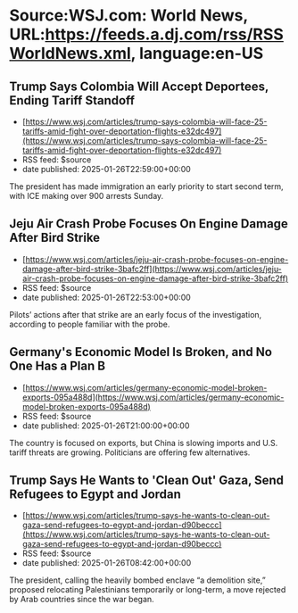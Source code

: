 # Source:WSJ.com: World News, URL:https://feeds.a.dj.com/rss/RSSWorldNews.xml, language:en-US

## Trump Says Colombia Will Accept Deportees, Ending Tariff Standoff
 - [https://www.wsj.com/articles/trump-says-colombia-will-face-25-tariffs-amid-fight-over-deportation-flights-e32dc497](https://www.wsj.com/articles/trump-says-colombia-will-face-25-tariffs-amid-fight-over-deportation-flights-e32dc497)
 - RSS feed: $source
 - date published: 2025-01-26T22:59:00+00:00

The president has made immigration an early priority to start second term, with ICE making over 900 arrests Sunday.

## Jeju Air Crash Probe Focuses On Engine Damage After Bird Strike
 - [https://www.wsj.com/articles/jeju-air-crash-probe-focuses-on-engine-damage-after-bird-strike-3bafc2ff](https://www.wsj.com/articles/jeju-air-crash-probe-focuses-on-engine-damage-after-bird-strike-3bafc2ff)
 - RSS feed: $source
 - date published: 2025-01-26T22:53:00+00:00

Pilots’ actions after that strike are an early focus of the investigation, according to people familiar with the probe.

## Germany's Economic Model Is Broken, and No One Has a Plan B
 - [https://www.wsj.com/articles/germany-economic-model-broken-exports-095a488d](https://www.wsj.com/articles/germany-economic-model-broken-exports-095a488d)
 - RSS feed: $source
 - date published: 2025-01-26T21:00:00+00:00

The country is focused on exports, but China is slowing imports and U.S. tariff threats are growing. Politicians are offering few alternatives.

## Trump Says He Wants to 'Clean Out' Gaza, Send Refugees to Egypt and Jordan
 - [https://www.wsj.com/articles/trump-says-he-wants-to-clean-out-gaza-send-refugees-to-egypt-and-jordan-d90beccc](https://www.wsj.com/articles/trump-says-he-wants-to-clean-out-gaza-send-refugees-to-egypt-and-jordan-d90beccc)
 - RSS feed: $source
 - date published: 2025-01-26T08:42:00+00:00

The president, calling the heavily bombed enclave “a demolition site,” proposed relocating Palestinians temporarily or long-term, a move rejected by Arab countries since the war began.

